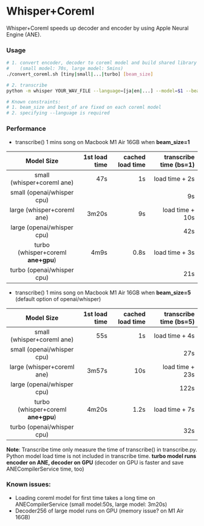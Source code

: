 # Whisper+Coreml
Whisper+Coreml speeds up decoder and encoder by using Apple Neural Engine (ANE).

### Usage
```sh
# 1. convert encoder, decoder to coreml model and build shared library
#    (small model: 70s, large model: 5mins)
./convert_coreml.sh [tiny|small|...|turbo] [beam_size]

# 2. transcribe
python -m whisper YOUR_WAV_FILE --language=[ja|en|...] --model=$1 --beam_size=beam_size --best_of=beam_size --word_timestamps=True --use_coreml=True

# Known constraints:
# 1. beam_size and best_of are fixed on each coreml model
# 2. specifying --language is required
```

### Performance
* transcribe() 1 mins song on Macbook M1 Air 16GB when **beam_size=1**

|  Model Size  | 1st load time | cached load time | transcribe time (bs=1)|
|:------:|----------:|------------------:|------------------:|
| small (whisper+coreml ane)  |   47s    |     1s     |      load time + 2s |
| small (openai/whisper cpu)  |       |         |   9s   |
| large (whisper+coreml ane)  |   3m20s   |    9s        |      load time + 10s       |
| large (openai/whisper cpu)  |     |           |     42s  |
| turbo (whisper+coreml **ane+gpu**)  |  4m9s   |    0.8s        |      load time + 3s       |
| turbo (openai/whisper cpu)  |     |            |      21s       |

* transcribe() 1 mins song on Macbook M1 Air 16GB when **beam_size=5** (default option of openai/whisper)

|  Model Size  | 1st load time | cached load time | transcribe time (bs=5)|
|:------:|----------:|------------------:|------------------:|
| small (whisper+coreml ane)  |   55s    |     1s     |      load time + 4s |
| small (openai/whisper cpu)  |       |         |   27s   |
| large (whisper+coreml ane)  |   3m57s   |    10s        |      load time + 23s       |
| large (openai/whisper cpu)  |     |           |     122s  |
| turbo (whisper+coreml **ane+gpu**)  |  4m20s   |    1.2s        |      load time + 7s       |
| turbo (openai/whisper cpu)  |     |            |      32s       |

**Note**: Transcribe time only measure the time of transcribe() in transcribe.py. Python model load time is not included in transcribe time. **turbo model runs encoder on ANE, decoder on GPU** (decoder on GPU is faster and save ANECompilerService time, too)


### Known issues:
* Loading coreml model for first time takes a long time on ANECompilerService (small model:50s, large model: 3m20s)
* Decoder256 of large model runs on GPU (memory issue? on M1 Air 16GB)
